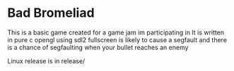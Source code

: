 # Bad Bromeliad
This is a basic game created for a game jam im participating in
It is written in pure c opengl using sdl2
fullscreen is likely to cause a segfault and there is a chance of segfaulting when your bullet reaches an enemy

Linux release is in release/
